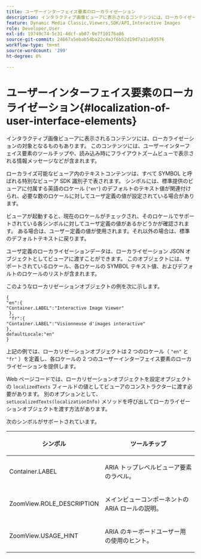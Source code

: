 ```yaml
---
title: ユーザーインターフェイス要素のローカライゼーション
description: インタラクティブ画像ビューアに表示されるコンテンツには、ローカライゼーションの対象となるものもあります。 このコンテンツには、ユーザーインターフェイス要素のツールチップや、読み込み時にフライアウトズームビューで表示される情報メッセージなどが含まれます。
feature: Dynamic Media Classic,Viewers,SDK/API,Interactive Images
role: Developer,User
exl-id: 19749c74-5c31-4dcf-ab07-0e7f10176a86
source-git-commit: 24667a5ebab54ba22c4a3f6b52d19d7a31a93576
workflow-type: tm+mt
source-wordcount: '299'
ht-degree: 0%

---
```


# ユーザーインターフェイス要素のローカライゼーション{#localization-of-user-interface-elements}

インタラクティブ画像ビューアに表示されるコンテンツには、ローカライゼーションの対象となるものもあります。 このコンテンツには、ユーザーインターフェイス要素のツールチップや、読み込み時にフライアウトズームビューで表示される情報メッセージなどが含まれます。

ローカライズ可能なビューア内のテキストコンテンツは、すべて SYMBOL と呼ばれる特別なビューア SDK 識別子で表されます。 シンボルには、標準提供のビューアに付属する英語のロケール (`"en"`) のデフォルトのテキスト値が関連付けられ、必要な数のロケールに対してユーザ定義の値が設定されている場合があります。

ビューアが起動すると、現在のロケールがチェックされ、そのロケールでサポートされている各シンボルに対してユーザ定義の値があるかどうかが確認されます。 ある場合は、ユーザー定義の値が使用されます。それ以外の場合は、標準のデフォルトテキストに戻ります。

ユーザ定義のローカライゼーションデータは、ローカライゼーション JSON オブジェクトとしてビューアに渡すことができます。 このオブジェクトには、サポートされているロケール、各ロケールの SYMBOL テキスト値、およびデフォルトのロケールのリストが含まれます。

このようなローカリゼーションオブジェクトの例を次に示します。

```
{ 
"en":{ 
"Container.LABEL":"Interactive Image Viewer" 
 }, 
 "fr":{ 
"Container.LABEL":"Visionneuse d'images interactive" 
}, 
defaultLocale:"en" 
}
```

上記の例では、ローカリゼーションオブジェクトは 2 つのロケール（ `"en"` と `"fr"` ）を定義し、各ロケールの 2 つのユーザーインターフェイス要素のローカライゼーションを提供します。

Web ページコードでは、ローカリゼーションオブジェクトを設定オブジェクトの `localizedTexts` フィールドの値としてビューアのコンストラクターに渡す必要があります。 別のオプションとして、 `setLocalizedTexts(localizationInfo)` メソッドを呼び出してローカライゼーションオブジェクトを渡す方法があります。

次のシンボルがサポートされています。

<table id="table_58C40353B7244335872350C98DF2CFB3"> 
 <thead> 
  <tr> 
   <th colname="col1" class="entry"> <p>シンボル </p> </th> 
   <th colname="col2" class="entry"> <p>ツールチップ </p> </th> 
  </tr> 
 </thead>
 <tbody> 
  <tr> 
   <td colname="col1"> <p> <span class="codeph"> Container.LABEL  </span> </p> </td> 
   <td colname="col2"> <p>ARIA トップレベルビューア要素のラベル。 </p> </td> 
  </tr> 
  <tr> 
   <td colname="col1"> <p> <span class="codeph"> ZoomView.ROLE_DESCRIPTION  </span> </p> </td> 
   <td colname="col2"> <p>メインビューコンポーネントの ARIA ロールの説明。 </p> </td> 
  </tr> 
  <tr> 
   <td colname="col1"> <p> <span class="codeph"> ZoomView.USAGE_HINT  </span> </p> </td> 
   <td colname="col2"> <p>ARIA のキーボードユーザー用の使用のヒント。 </p> </td> 
  </tr> 
 </tbody> 
</table>
